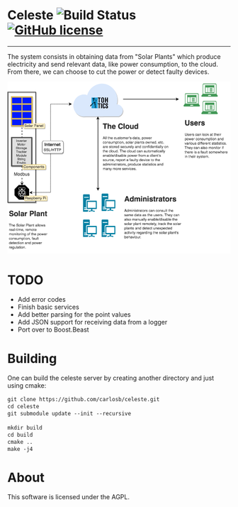 # Celeste ![Build Status](https://travis-ci.org/carlosb/celeste.svg?branch=master) [![GitHub license](https://img.shields.io/badge/license-AGPLv3-blue.svg)](https://raw.githubusercontent.com/carlosb/celeste/master/LICENSE)

---

The system consists in obtaining data from "Solar Plants" which produce electricity
and send relevant data, like power consumption, to the cloud. From there, we can
choose to cut the power or detect faulty devices.

![diagram](SolarPanels.png)

# TODO
- Add error codes
- Finish basic services
- Add better parsing for the point values
- Add JSON support for receiving data from a logger
- Port over to Boost.Beast

# Building
One can build the celeste server by creating another directory and just using cmake:
````
git clone https://github.com/carlosb/celeste.git
cd celeste
git submodule update --init --recursive

mkdir build
cd build
cmake ..
make -j4
````

# About
This software is licensed under the AGPL.
